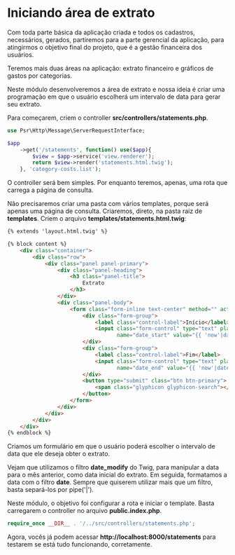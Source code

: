 # Iniciando área de extrato

Com toda parte básica da aplicação criada e todos os cadastros, necessários, gerados, partiremos para a parte gerencial da aplicação, para atingirmos o objetivo final do projeto, que é a gestão financeira dos usuários.

Teremos mais duas áreas na aplicação: extrato financeiro e gráficos de gastos por categorias.

Neste módulo desenvolveremos a área de extrato e nossa ideia é criar uma programação em que o usuário escolherá um intervalo de data para gerar seu extrato.

Para começarem, criem o controller **src/controllers/statements.php**.

```php
use Psr\Http\Message\ServerRequestInterface;

$app
    ->get('/statements', function() use($app){
        $view = $app->service('view.renderer');
        return $view->render('statements.html.twig');
    }, 'category-costs.list');
```

O controller será bem simples. Por enquanto teremos, apenas, uma rota que carrega a página de consulta.

Não precisaremos criar uma pasta com vários templates, porque será apenas uma página de consulta. Criaremos, direto, na pasta raiz de **templates**. Criem o arquivo **templates/statements.html.twig**:

```html
{% extends 'layout.html.twig' %}

{% block content %}
    <div class="container">
        <div class="row">
            <div class="panel panel-primary">
                <div class="panel-heading">
                    <h3 class="panel-title">
                        Extrato
                    </h3>
                </div>
                <div class="panel-body">
                    <form class="form-inline text-center" method="" action="">
                        <div class="form-group">
                            <label class="control-label">Início</label>
                            <input class="form-control" type="text" placeholder="DD/MM/YYY"
                                   name="date_start" value="{{ 'now'|date_modify('-1 month')|date('d/m/Y') }}">
                        </div>
                        <div class="form-group">
                            <label class="control-label">Fim</label>
                            <input class="form-control" type="text" placeholder="DD/MM/YYY"
                                   name="date_end" value="{{ 'now'|date('d/m/Y') }}">
                        </div>
                        <button type="submit" class="btn btn-primary">
                            <span class="glyphicon glyphicon-search"></span>
                        </button>
                    </form>
                </div>
            </div>
        </div>
    </div>
{% endblock %}
```

Criamos um formulário em que o usuário poderá escolher o intervalo de data que ele deseja obter o extrato.

Vejam que utilizamos o filtro **date_modify** do Twig, para manipular a data para o mês anterior, como data inicial do extrato. Em seguida, formatamos a data com o filtro **date**. Sempre que quiserem utilizar mais que um filtro, basta separá-los por pipe('|').

Neste módulo, o objetivo foi configurar a rota e iniciar o template. Basta carregarem o controller no arquivo **public.index.php**.

```php
require_once __DIR__ . '/../src/controllers/statements.php';
```

Agora, vocês já podem acessar **http://localhost:8000/statements** para testarem se está tudo funcionando, corretamente.